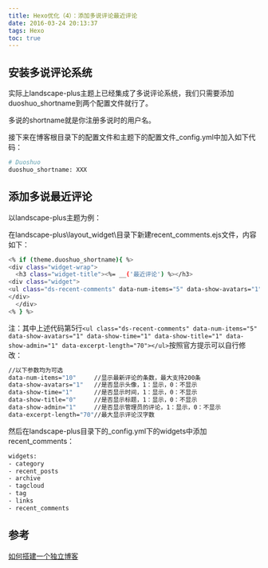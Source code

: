 ```yaml
---
title: Hexo优化（4）：添加多说评论最近评论
date: 2016-03-24 20:13:37
tags: Hexo
toc: true
---
```


## 安装多说评论系统

实际上landscape-plus主题上已经集成了多说评论系统，我们只需要添加duoshuo_shortname到两个配置文件就行了。

多说的shortname就是你注册多说时的用户名。

接下来在博客根目录下的配置文件和主题下的配置文件_config.yml中加入如下代码：

```bash
# Duoshuo
duoshuo_shortname: XXX
```

## 添加多说最近评论

以landscape-plus主题为例：

<!--more-->

在landscape-plus\layout\_widget\目录下新建recent_comments.ejs文件，内容如下：

```bash
<% if (theme.duoshuo_shortname){ %>
<div class="widget-wrap">
  <h3 class="widget-title"><%= __('最近评论') %></h3>
<div class="widget">
<ul class="ds-recent-comments" data-num-items="5" data-show-avatars="1" data-show-time="1" data-show-title="1" data-show-admin="1" data-excerpt-length="70"></ul>
</div>
  </div>
<% } %>
```

注：其中上述代码第5行`<ul class="ds-recent-comments" data-num-items="5" data-show-avatars="1" data-show-time="1" data-show-title="1" data-show-admin="1" data-excerpt-length="70"></ul>`按照官方提示可以自行修改：


```bash
//以下参数均为可选
data-num-items="10"     //显示最新评论的条数，最大支持200条
data-show-avatars="1"   //是否显示头像，1：显示，0：不显示
data-show-time="1"      //是否显示时间，1：显示，0：不显示
data-show-title="0"     //是否显示标题，1：显示，0：不显示
data-show-admin="1"     //是否显示管理员的评论，1：显示，0：不显示
data-excerpt-length="70"//最大显示评论汉字数
```

然后在landscape-plus目录下的_config.yml下的widgets中添加recent_comments：

```bash
widgets:
- category
- recent_posts
- archive
- tagcloud
- tag
- links
- recent_comments
```

## 参考

[如何搭建一个独立博客](http://www.jianshu.com/p/05289a4bc8b2#)
